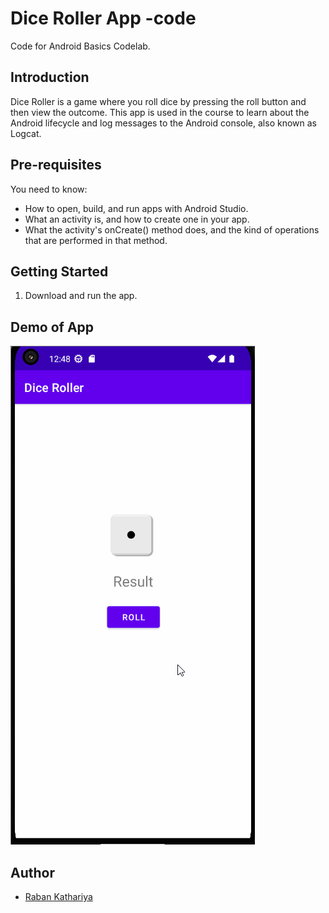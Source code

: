 Dice Roller App -code
=====================

Code for Android Basics Codelab.

Introduction
------------

Dice Roller is a game where you roll dice by pressing the roll button and then view the outcome. This app is used in the course to learn about the Android lifecycle and log messages to the Android console, also known as Logcat.

Pre-requisites
--------------

You need to know:
- How to open, build, and run apps with Android Studio.
- What an activity is, and how to create one in your app.
- What the activity's onCreate() method does, and the kind of operations
  that are performed in that method.


Getting Started
---------------

1. Download and run the app.

Demo of App
---------------


![add](gif/DiceRoller.gif)



## Author

- [Raban Kathariya](https://www.github.com/raban2)
